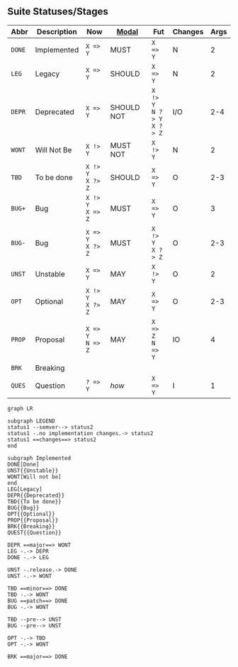 ## Suite Statuses/Stages

| Abbr      | Description | Now      | [Modal](https://www.ietf.org/rfc/rfc2119.txt) | Fut            | Changes     | Args |
| --------- | ----------- | -------- | -------------- | --------- | --------- | --------- |
| `DONE`    | Implemented | `X => Y` | MUST   | `X => Y`       | N      | 2     |
| `LEG` | Legacy  | `X => Y` | SHOULD | `X => Y` | N | 2 |
| `DEPR`    | Deprecated  | `X => Y` | SHOULD NOT | `X !> Y`<br/>`N ?> Y`<br/>`X ?> Z` | I/O | 2-4 |
| `WONT` | Will Not Be | `X !> Y` | MUST NOT | `X !> Y` | N | 2 |
| `TBD` | To be done | `X !> Y`<br/>`X ?> Z` | SHOULD | `X => Y` | O | 2-3 |
| `BUG+` | Bug | `X !> Y`<br/>`X => Z` | MUST | `X => Y` | O | 3 |
| `BUG-` | Bug | `X => Y`<br/>`X ?> Z` | MUST | `X !> Y`<br/>`X ?> Z` | O | 2-3 |
| `UNST` | Unstable | `X => Y` | MAY | `X !> Y` | O | 2 |
| `OPT` | Optional | `X !> Y`<br/> `X ?> Z` | MAY | `X => Y` | O | 2-3 |
| `PROP` | Proposal | `X => Y`<br/>`N => Z` | MAY | `X => Z`<br/>`N => Y` | IO | 4 |
| `BRK` | Breaking |  |  |  |  |  |
| `QUES` | Question | `? => Y` | *how* | `X => Y` | I | 1 |




```mermaid
graph LR

subgraph LEGEND
status1 --semver--> status2
status1 -.no implementation changes.-> status2
status1 ==changes==> status2
end

subgraph Implemented
DONE[Done]
UNST{{Unstable}}
WONT[Will not be]
end
LEG[Legacy]
DEPR{{Deprecated}}
TBD{{To be done}}
BUG{{Bug}}
OPT{{Optional}}
PROP{{Proposal}}
BRK{{Breaking}}
QUEST{{Question}}

DEPR ==major==> WONT
LEG -.-> DEPR
DONE -.-> LEG

UNST -.release.-> DONE
UNST -.-> WONT

TBD ==minor==> DONE
TBD -.-> WONT
BUG ==patch==> DONE
BUG -.-> WONT

TBD --pre--> UNST
BUG --pre--> UNST

OPT -.-> TBD
OPT -.-> WONT

BRK ==major==> DONE 
```

